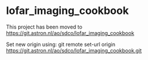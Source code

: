 # lofar_imaging_cookbook

This project has been moved to https://git.astron.nl/ao/sdco/lofar_imaging_cookbook

Set new origin using:
git remote set-url origin https://git.astron.nl/ao/sdco/lofar_imaging_cookbook.git
